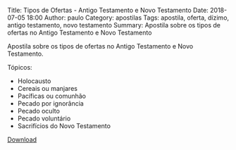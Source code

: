 Title: Tipos de Ofertas - Antigo Testamento e Novo Testamento
Date: 2018-07-05 18:00
Author: paulo
Category: apostilas
Tags: apostila, oferta, dízimo, antigo testamento, novo testamento
Summary: Apostila sobre os tipos de ofertas no Antigo Testamento e Novo Testamento

Apostila sobre os tipos de ofertas no Antigo Testamento e Novo Testamento.

Tópicos:

- Holocausto
- Cereais ou manjares
- Pacíficas ou comunhão
- Pecado por ignorância
- Pecado oculto
- Pecado voluntário
- Sacrifícios do Novo Testamento


[Download](https://www.dropbox.com/s/aq09c24iprvn1v1/Tipos%20de%20Ofertas%20-%20Antigo%20Testamento%20e%20Novo%20Testamento.pdf?dl=1)